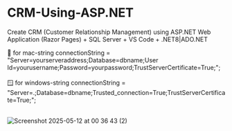 # CRM-Using-ASP.NET
Create CRM (Customer Relationship Management) using ASP.NET Web Application (Razor Pages) + SQL Server + VS Code + .NET8|ADO.NET

🍎 for mac-string connectionString = "Server=yourserveraddress;Database=dbname;User Id=yourusername;Password=yourpassword;TrustServerCertificate=True;"; <br/><br/>
🪟 for windows-string connectionString = "Server=.;Database=dbname;Trusted_connection=True;TrustServerCertificate=True;";  <br/><br/>



![Screenshot 2025-05-12 at 00 36 43 (2)](https://github.com/user-attachments/assets/fabfbc41-d3b8-41d0-a277-cc29aabf1c38)
